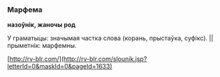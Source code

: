 ### Марфема
**назоўнік, жаночы род**

У граматыцы: значымая частка слова (корань, прыстаўка, суфікс). || прыметнік: марфемны.

<a rel="author">[http://rv-blr.com/](http://rv-blr.com/slounik.jsp?letterId=0&maskId=0&pageId=1633)</a>
